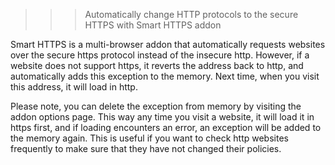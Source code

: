 >>> Automatically change HTTP protocols to the secure HTTPS with Smart HTTPS addon

Smart HTTPS is a multi-browser addon that automatically requests websites over the secure https protocol instead of the insecure http. However, if a website does not support https, it reverts the address back to http, and automatically adds this exception to the memory. Next time, when you visit this address, it will load in http. 

Please note, you can delete the exception from memory by visiting the addon options page. This way any time you visit a website, it will load it in https first, and if loading encounters an error, an exception will be added to the memory again. This is useful if you want to check http websites frequently to make sure that they have not changed their policies.